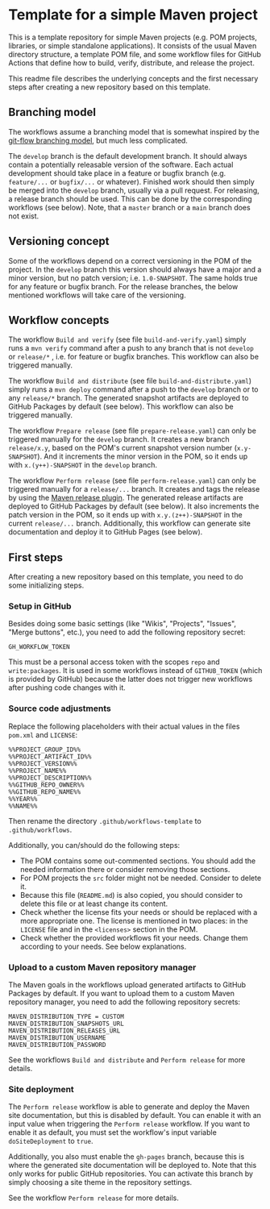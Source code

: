 # Template for a simple Maven project

This is a template repository for simple Maven projects (e.g. POM projects, libraries, or simple standalone applications). It consists of the usual Maven directory structure, a template POM file, and some workflow files for GitHub Actions that define how to build, verify, distribute, and release the project.

This readme file describes the underlying concepts and the first necessary steps after creating a new repository based on this template.

## Branching model

The workflows assume a branching model that is somewhat inspired by the [git-flow branching model](https://nvie.com/posts/a-successful-git-branching-model/), but much less complicated.

The `develop` branch is the default development branch. It should always contain a potentially releasable version of the software. Each actual development should take place in a feature or bugfix branch (e.g. `feature/...` or `bugfix/...` or whatever). Finished work should then simply be merged into the `develop` branch, usually via a pull request. For releasing, a release branch should be used. This can be done by the corresponding workflows (see below). Note, that a `master` branch or a `main` branch does not exist.

## Versioning concept

Some of the workflows depend on a correct versioning in the POM of the project. In the `develop` branch this version should always have a major and a minor version, but no patch version; i.e. `1.0-SNAPSHOT`. The same holds true for any feature or bugfix branch. For the release branches, the below mentioned workflows will take care of the versioning.

## Workflow concepts

The workflow `Build and verify` (see file `build-and-verify.yaml`) simply runs a `mvn verify` command after a push to any branch that is not `develop` or `release/*` , i.e. for feature or bugfix branches. This workflow can also be triggered manually.

The workflow `Build and distribute`  (see file `build-and-distribute.yaml`) simply runs a `mvn deploy` command after a push to the `develop` branch or to any `release/*` branch. The generated snapshot artifacts are deployed to GitHub Packages by default (see below). This workflow can also be triggered manually.

The workflow `Prepare release` (see file `prepare-release.yaml`) can only be triggered manually for the `develop` branch. It creates a new branch `release/x.y`, based on the POM's current snapshot version number (`x.y-SNAPSHOT`). And it increments the minor version in the POM, so it ends up with `x.(y++)-SNAPSHOT` in the `develop` branch.

The workflow `Perform release` (see file `perform-release.yaml`) can only be triggered manually for a `release/...` branch. It creates and tags the release by using the [Maven release plugin](https://maven.apache.org/maven-release/maven-release-plugin/). The generated release artifacts are deployed to GitHub Packages by default (see below). It also increments the patch version in the POM, so it ends up with `x.y.(z++)-SNAPSHOT` in the current `release/...` branch. Additionally, this workflow can generate site documentation and deploy it to GitHub Pages (see below).

## First steps

After creating a new repository based on this template, you need to do some initializing steps.

### Setup in GitHub

Besides doing some basic settings (like "Wikis", "Projects", "Issues", "Merge buttons", etc.), you need to add the following repository secret:

	GH_WORKFLOW_TOKEN

This must be a personal access token with the scopes `repo` and `write:packages`. It is used in some workflows instead of `GITHUB_TOKEN` (which is provided by GitHub) because the latter does not trigger new workflows after pushing code changes with it.

### Source code adjustments

Replace the following placeholders with their actual values in the files `pom.xml` and `LICENSE`:

	%%PROJECT_GROUP_ID%%
	%%PROJECT_ARTIFACT_ID%%
	%%PROJECT_VERSION%%
	%%PROJECT_NAME%%
	%%PROJECT_DESCRIPTION%%
	%%GITHUB_REPO_OWNER%%
	%%GITHUB_REPO_NAME%%
	%%YEAR%%
	%%NAME%%

Then rename the directory `.github/workflows-template` to `.github/workflows`.

Additionally, you can/should do the following steps:

- The POM contains some out-commented sections. You should add the needed information there or consider removing those sections.
- For POM projects the `src` folder might not be needed. Consider to delete it.
- Because this file (`README.md`) is also copied, you should consider to delete this file or at least change its content.
- Check whether the license fits your needs or should be replaced with a more appropriate one. The license is mentioned in two places: in the `LICENSE` file and in the `<licenses>` section in the POM.
- Check whether the provided workflows fit your needs. Change them according to your needs. See below explanations.

### Upload to a custom Maven repository manager

The Maven goals in the workflows upload generated artifacts to GitHub Packages by default. If you want to upload them to a custom Maven repository manager, you need to add the following repository secrets:

	MAVEN_DISTRIBUTION_TYPE = CUSTOM
	MAVEN_DISTRIBUTION_SNAPSHOTS_URL
	MAVEN_DISTRIBUTION_RELEASES_URL
	MAVEN_DISTRIBUTION_USERNAME
	MAVEN_DISTRIBUTION_PASSWORD

See the workflows `Build and distribute` and `Perform release` for more details.

### Site deployment

The `Perform release` workflow is able to generate and deploy the Maven site documentation, but this is disabled by default. You can enable it with an input value when triggering the `Perform release` workflow. If you want to enable it as default, you must set the workflow's input variable `doSiteDeployment` to `true`.

Additionally, you also must enable the `gh-pages` branch, because this is where the generated site documentation will be deployed to. Note that this only works for public GitHub repositories. You can activate this branch by simply choosing a site theme in the repository settings.

See the workflow `Perform release` for more details.
